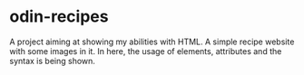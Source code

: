 # odin-recipes
A project aiming at showing my abilities with HTML. A simple recipe website with some images in it. In here, the usage of elements, attributes and the syntax is being shown.